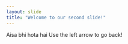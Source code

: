 ```yaml
---
layout: slide
title: "Welcome to our second slide!"
---
```

Aisa bhi hota hai
Use the left arrow to go back!
